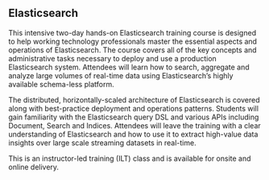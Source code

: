 ## Elasticsearch

This intensive two-day hands-on Elasticsearch training course is designed to help working technology professionals master the essential aspects and operations of Elasticsearch. The course covers all of the key concepts and administrative tasks necessary to deploy and use a production Elasticsearch system. Attendees will learn how to search, aggregate and analyze large volumes of real-time data using Elasticsearch’s highly available schema-less platform.

The distributed, horizontally-scaled architecture of Elasticsearch is covered along with best-practice deployment and operations patterns. Students will gain familiarity with the Elasticsearch query DSL and various APIs including Document, Search and Indices. Attendees will leave the training with a clear understanding of Elasticsearch and how to use it to extract high-value data insights over large scale streaming datasets in real-time.

This is an instructor-led training (ILT) class and is available for onsite and online delivery.
